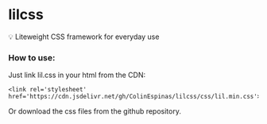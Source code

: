 # lilcss
💡 Liteweight CSS framework for everyday use

### How to use:
Just link lil.css in your html from the CDN:
```
<link rel='stylesheet' href='https://cdn.jsdelivr.net/gh/ColinEspinas/lilcss/css/lil.min.css'>
```
Or download the css files from the github repository.
